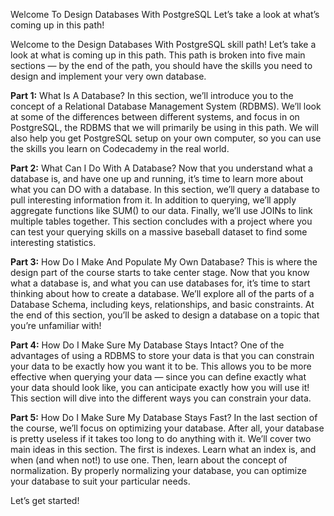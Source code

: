 

Welcome To Design Databases With PostgreSQL
Let’s take a look at what’s coming up in this path!

Welcome to the Design Databases With PostgreSQL skill path! Let’s take a look at what is coming up in this path. This path is broken into five main sections — by the end of the path, you should have the skills you need to design and implement your very own database.

**Part 1:** What Is A Database?
In this section, we’ll introduce you to the concept of a Relational Database Management System (RDBMS). We’ll look at some of the differences between different systems, and focus in on PostgreSQL, the RDBMS that we will primarily be using in this path. We will also help you get PostgreSQL setup on your own computer, so you can use the skills you learn on Codecademy in the real world.

**Part 2:** What Can I Do With A Database?
Now that you understand what a database is, and have one up and running, it’s time to learn more about what you can DO with a database. In this section, we’ll query a database to pull interesting information from it. In addition to querying, we’ll apply aggregate functions like SUM() to our data. Finally, we’ll use JOINs to link multiple tables together. This section concludes with a project where you can test your querying skills on a massive baseball dataset to find some interesting statistics.

**Part 3:** How Do I Make And Populate My Own Database?
This is where the design part of the course starts to take center stage. Now that you know what a database is, and what you can use databases for, it’s time to start thinking about how to create a database. We’ll explore all of the parts of a Database Schema, including keys, relationships, and basic constraints. At the end of this section, you’ll be asked to design a database on a topic that you’re unfamiliar with!

**Part 4:** How Do I Make Sure My Database Stays Intact?
One of the advantages of using a RDBMS to store your data is that you can constrain your data to be exactly how you want it to be. This allows you to be more effective when querying your data — since you can define exactly what your data should look like, you can anticipate exactly how you will use it! This section will dive into the different ways you can constrain your data.

**Part 5:** How Do I Make Sure My Database Stays Fast?
In the last section of the course, we’ll focus on optimizing your database. After all, your database is pretty useless if it takes too long to do anything with it. We’ll cover two main ideas in this section. The first is indexes. Learn what an index is, and when (and when not!) to use one. Then, learn about the concept of normalization. By properly normalizing your database, you can optimize your database to suit your particular needs.

Let’s get started!


